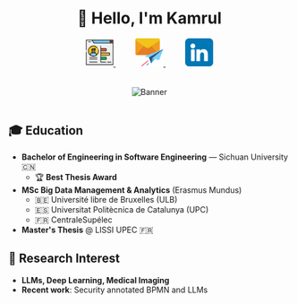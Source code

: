 <h1 align="center">👋 Hello, I'm Kamrul</h1>

<div align="center">
  <a href="https://kamrul-portfolio-sigma.vercel.app/" target="_blank">
    <img src="images/portfolio.png" height="50" alt="Portfolio" />
  </a>
  &nbsp;&nbsp;&nbsp;&nbsp;&nbsp;&nbsp;&nbsp;&nbsp;
  <a href="mailto:mdkamrul.islam@student-cs.fr">
    <img src="images/mail.png" height="50" alt="Email" />
  </a>
  &nbsp;&nbsp;&nbsp;&nbsp;&nbsp;&nbsp;&nbsp;&nbsp;
  <a href="https://linkedin.com/in/kamrulkonok" target="_blank">
    <img src="images/linkedin.png" height="50" alt="LinkedIn" />
  </a>
</div>

<br />

<!-- <p align="center">
  <em>"Mathematics reveals the patterns of the universe; code turns them into real‑world impact." — that's the journey I'm on 🚀</em>
</p> -->

<br />

<div align="center">
  <img src="https://github.com/blackcater/blackcater/raw/main/images/banner.gif" width="300" height="300" alt="Banner" />
</div>

<br />

## 🎓 Education

- **Bachelor of Engineering in Software Engineering** — Sichuan University 🇨🇳
  - 🏆 **Best Thesis Award**
- **MSc Big Data Management & Analytics** (Erasmus Mundus)
  - 🇧🇪 Université libre de Bruxelles (ULB)
  - 🇪🇸 Universitat Politècnica de Catalunya (UPC)
  - 🇫🇷 CentraleSupélec
- **Master's Thesis** @ LISSI UPEC 🇫🇷

## 🔬 Research Interest

- **LLMs, Deep Learning, Medical Imaging**
- **Recent work**: Security annotated BPMN and LLMs
